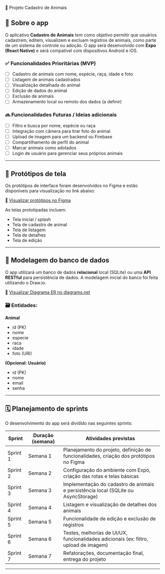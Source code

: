  🐾 Projeto Cadastro de Animais

## 📱 Sobre o app

O aplicativo **Cadastro de Animais** tem como objetivo permitir que usuários cadastrem, editem, visualizem e excluam registros de animais, como parte de um sistema de controle ou adoção. O app será desenvolvido com **Expo (React Native)** e será compatível com dispositivos Android e iOS.

### ✅ Funcionalidades Prioritárias (MVP)

- [ ] Cadastro de animais com nome, espécie, raça, idade e foto
- [ ] Listagem de animais cadastrados
- [ ] Visualização detalhada do animal
- [ ] Edição de dados do animal
- [ ] Exclusão de animais
- [ ] Armazenamento local ou remoto dos dados (a definir)

### 🔜 Funcionalidades Futuras / Ideias adicionais

- [ ] Filtro e busca por nome, espécie ou raça
- [ ] Integração com câmera para tirar foto do animal
- [ ] Upload de imagem para um backend ou Firebase
- [ ] Compartilhamento de perfil do animal
- [ ] Marcar animais como adotados
- [ ] Login de usuário para gerenciar seus próprios animais

---

## 🎨 Protótipos de tela

Os protótipos de interface foram desenvolvidos no Figma e estão disponíveis para visualização no link abaixo:

🔗 [Visualizar protótipos no Figma](https://www.figma.com/proto/flgnca4daCrCD8NkMFxXOv/Cadastro-de-animais?node-id=10-196&p=f&t=uyxIJzDGs5piyLHr-1&scaling=scale-down&content-scaling=fixed&page-id=0%3A1)

<!-- Alternativamente, se você preferir adicionar uma imagem:
![Protótipos](https://link-da-imagem-ou-google-drive)
-->

As telas prototipadas incluem:

- Tela inicial / splash
- Tela de cadastro de animal
- Tela de listagem
- Tela de detalhes
- Tela de edição

---

## 🧩 Modelagem do banco de dados

O app utilizará um banco de dados **relacional** local (SQLite) ou uma **API RESTful** para persistência de dados. A modelagem inicial do banco foi feita utilizando o Draw.io.

🔗 [Visualizar Diagrama ER no diagrams.net](https://drive.google.com/file/d/1WnG0KRmsV1joE0zEJAufyuPJakkU6s53/view?usp=sharing)

### 🗃️ Entidades:

**Animal**
- id (PK)
- nome
- especie
- raca
- idade
- foto (URI)

**(Opcional: Usuário)**
- id (PK)
- nome
- email
- senha

---

## 🗓️ Planejamento de sprints

O desenvolvimento do app será dividido nas seguintes sprints:

| Sprint | Duração (semana) | Atividades previstas |
|--------|------------------|----------------------|
| Sprint 1 | Semana 1 | Planejamento do projeto, definição de funcionalidades, criação dos protótipos no Figma |
| Sprint 2 | Semana 2 | Configuração do ambiente com Expo, criação das rotas e telas básicas |
| Sprint 3 | Semana 3 | Implementação do cadastro de animais e persistência local (SQLite ou AsyncStorage) |
| Sprint 4 | Semana 4 | Listagem e visualização de detalhes dos animais |
| Sprint 5 | Semana 5 | Funcionalidade de edição e exclusão de registros |
| Sprint 6 | Semana 6 | Testes, melhorias de UI/UX, funcionalidades adicionais (ex: filtro, upload de imagem) |
| Sprint 7 | Semana 7 | Refatorações, documentação final, entrega do projeto |

---


